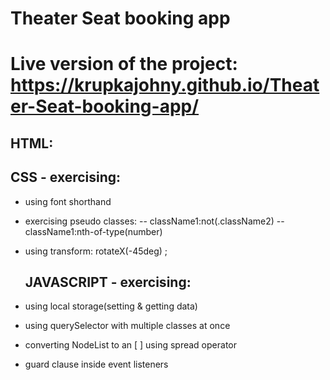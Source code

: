 # Theater Seat booking app

# Live version of the project: https://krupkajohny.github.io/Theater-Seat-booking-app/

## HTML:

## CSS - exercising:

- using font shorthand
- exercising pseudo classes:
  -- className1:not(.className2)
  -- className1:nth-of-type(number)
- using transform: rotateX(-45deg) ;

  ## JAVASCRIPT - exercising:

- using local storage(setting & getting data)
- using querySelector with multiple classes at once
- converting NodeList to an [ ] using spread operator
- guard clause inside event listeners
